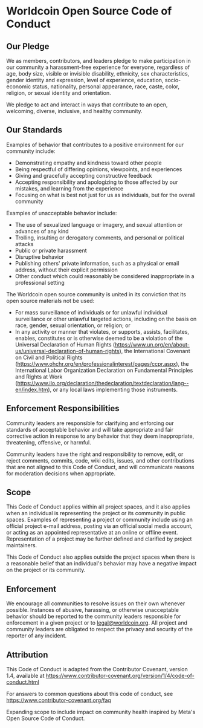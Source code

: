 # Worldcoin Open Source Code of Conduct

## Our Pledge

We as members, contributors, and leaders pledge to make participation in our
community a harassment-free experience for everyone, regardless of age, body
size, visible or invisible disability, ethnicity, sex characteristics, gender
identity and expression, level of experience, education, socio-economic status,
nationality, personal appearance, race, caste, color, religion, or sexual
identity and orientation.

We pledge to act and interact in ways that contribute to an open, welcoming,
diverse, inclusive, and healthy community.

## Our Standards

Examples of behavior that contributes to a positive environment for our
community include:

- Demonstrating empathy and kindness toward other people
- Being respectful of differing opinions, viewpoints, and experiences
- Giving and gracefully accepting constructive feedback
- Accepting responsibility and apologizing to those affected by our mistakes,
  and learning from the experience
- Focusing on what is best not just for us as individuals, but for the overall
  community

Examples of unacceptable behavior include:

- The use of sexualized language or imagery, and sexual attention or advances of
  any kind
- Trolling, insulting or derogatory comments, and personal or political attacks
- Public or private harassment
- Disruptive behavior
- Publishing others' private information, such as a physical or email address,
  without their explicit permission
- Other conduct which could reasonably be considered inappropriate in a
  professional setting

The Worldcoin open source community is united in its conviction that its open
source materials not be used:

- For mass surveillance of individuals or for unlawful individual surveillance
  or other unlawful targeted actions, including on the basis on race, gender,
  sexual orientation, or religion; or
- In any activity or manner that violates, or supports, assists, facilitates,
  enables, constitutes or is otherwise deemed to be a violation of the Universal
  Declaration of Human Rights
  (https://www.un.org/en/about-us/universal-declaration-of-human-rights), the International
  Covenant on Civil and Political Rights
  (https://www.ohchr.org/en/professionalinterest/pages/ccpr.aspx), the
  International Labor Organization Declaration on Fundamental Principles and
  Rights at Work
  (https://www.ilo.org/declaration/thedeclaration/textdeclaration/lang--en/index.htm),
  or any local laws implementing those instruments.

## Enforcement Responsibilities

Community leaders are responsible for clarifying and enforcing our standards of
acceptable behavior and will take appropriate and fair corrective action in
response to any behavior that they deem inappropriate, threatening, offensive,
or harmful.

Community leaders have the right and responsibility to remove, edit, or reject
comments, commits, code, wiki edits, issues, and other contributions that are
not aligned to this Code of Conduct, and will communicate reasons for moderation
decisions when appropriate.

## Scope

This Code of Conduct applies within all project spaces, and it also applies when
an individual is representing the project or its community in public spaces.
Examples of representing a project or community include using an official
project e-mail address, posting via an official social media account, or acting
as an appointed representative at an online or offline event. Representation of
a project may be further defined and clarified by project maintainers.

This Code of Conduct also applies outside the project spaces when there is a
reasonable belief that an individual's behavior may have a negative impact on
the project or its community.

## Enforcement

We encourage all communities to resolve issues on their own whenever possible.
Instances of abusive, harassing, or otherwise unacceptable behavior should be
reported to the community leaders responsible for enforcement in a given project
or to legal@worldcoin.org. All project and community leaders are obligated to
respect the privacy and security of the reporter of any incident.

## Attribution

This Code of Conduct is adapted from the Contributor Covenant, version 1.4,
available at
https://www.contributor-covenant.org/version/1/4/code-of-conduct.html

For answers to common questions about this code of conduct, see
https://www.contributor-covenant.org/faq

Expanding scope to include impact on community health inspired by Meta's Open
Source Code of Conduct.
